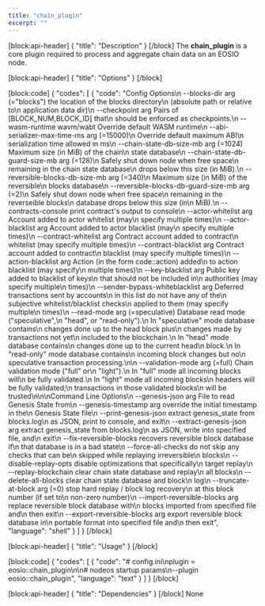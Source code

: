 ```yaml
---
title: "chain_plugin"
excerpt: ""
---
```

[block:api-header]
{
  "title": "Description"
}
[/block]
The **chain_plugin** is a core plugin required to process and aggregate chain data on an EOSIO node. 

[block:api-header]
{
  "title": "Options"
}
[/block]

[block:code]
{
  "codes": [
    {
      "code": "Config Options\n  --blocks-dir arg (=\"blocks\")          the location of the blocks directory\n                                        (absolute path or relative to\n                                        application data dir)\n  --checkpoint arg                      Pairs of [BLOCK_NUM,BLOCK_ID] that\n                                        should be enforced as checkpoints.\n  --wasm-runtime wavm/wabt              Override default WASM runtime\n  --abi-serializer-max-time-ms arg (=15000)\n                                        Override default maximum ABI\n                                        serialization time allowed in ms\n  --chain-state-db-size-mb arg (=1024)  Maximum size (in MiB) of the chain\n                                        state database\n  --chain-state-db-guard-size-mb arg (=128)\n                                        Safely shut down node when free space\n                                        remaining in the chain state database\n                                        drops below this size (in MiB).\n  --reversible-blocks-db-size-mb arg (=340)\n                                        Maximum size (in MiB) of the reversible\n                                        blocks database\n  --reversible-blocks-db-guard-size-mb arg (=2)\n                                        Safely shut down node when free space\n                                        remaining in the reverseible blocks\n                                        database drops below this size (in\n                                        MiB).\n  --contracts-console                   print contract's output to console\n  --actor-whitelist arg                 Account added to actor whitelist (may\n                                        specify multiple times)\n  --actor-blacklist arg                 Account added to actor blacklist (may\n                                        specify multiple times)\n  --contract-whitelist arg              Contract account added to contract\n                                        whitelist (may specify multiple times)\n  --contract-blacklist arg              Contract account added to contract\n                                        blacklist (may specify multiple times)\n  --action-blacklist arg                Action (in the form code::action) added\n                                        to action blacklist (may specify\n                                        multiple times)\n  --key-blacklist arg                   Public key added to blacklist of keys\n                                        that should not be included in\n                                        authorities (may specify multiple\n                                        times)\n  --sender-bypass-whiteblacklist arg    Deferred transactions sent by accounts\n                                        in this list do not have any of the\n                                        subjective whitelist/blacklist checks\n                                        applied to them (may specify multiple\n                                        times)\n  --read-mode arg (=speculative)        Database read mode (\"speculative\",\n                                        \"head\", or \"read-only\").\n                                        In \"speculative\" mode database contains\n                                        changes done up to the head block plus\n                                        changes made by transactions not yet\n                                        included to the blockchain.\n                                        In \"head\" mode database contains\n                                        changes done up to the current head\n                                        block.\n                                        In \"read-only\" mode database contains\n                                        incoming block changes but no\n                                        speculative transaction processing.\n\n  --validation-mode arg (=full)         Chain validation mode (\"full\" or\n                                        \"light\").\n                                        In \"full\" mode all incoming blocks will\n                                        be fully validated.\n                                        In \"light\" mode all incoming blocks\n                                        headers will be fully validated;\n                                        transactions in those validated blocks\n                                        will be trusted\n\n\nCommand Line Options\n  --genesis-json arg                    File to read Genesis State from\n  --genesis-timestamp arg               override the initial timestamp in the\n                                        Genesis State file\n  --print-genesis-json                  extract genesis_state from blocks.log\n                                        as JSON, print to console, and exit\n  --extract-genesis-json arg            extract genesis_state from blocks.log\n                                        as JSON, write into specified file, and\n                                        exit\n  --fix-reversible-blocks               recovers reversible block database if\n                                        that database is in a bad state\n  --force-all-checks                    do not skip any checks that can be\n                                        skipped while replaying irreversible\n                                        blocks\n  --disable-replay-opts                 disable optimizations that specifically\n                                        target replay\n  --replay-blockchain                   clear chain state database and replay\n                                        all blocks\n  --delete-all-blocks                   clear chain state database and block\n                                        log\n  --truncate-at-block arg (=0)          stop hard replay / block log recovery\n                                        at this block number (if set to\n                                        non-zero number)\n  --import-reversible-blocks arg        replace reversible block database with\n                                        blocks imported from specified file and\n                                        then exit\n  --export-reversible-blocks arg        export reversible block database in\n                                        portable format into specified file and\n                                        then exit",
      "language": "shell"
    }
  ]
}
[/block]

[block:api-header]
{
  "title": "Usage"
}
[/block]

[block:code]
{
  "codes": [
    {
      "code": "# config.ini\nplugin = eosio::chain_plugin\n\n# nodeos startup params\n--plugin eosio::chain_plugin",
      "language": "text"
    }
  ]
}
[/block]

[block:api-header]
{
  "title": "Dependencies"
}
[/block]
None